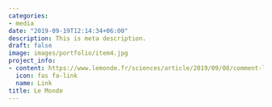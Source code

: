```yaml
---
categories:
- media
date: "2019-09-19T12:14:34+06:00"
description: This is meta description.
draft: false
image: images/portfolio/item4.jpg
project_info:
- content: https://www.lemonde.fr/sciences/article/2019/09/08/comment-la-chouette-effraie-eblouit-les-souris_5507942_1650684.html/
  icon: fas fa-link
  name: Link
title: Le Monde
---
```

